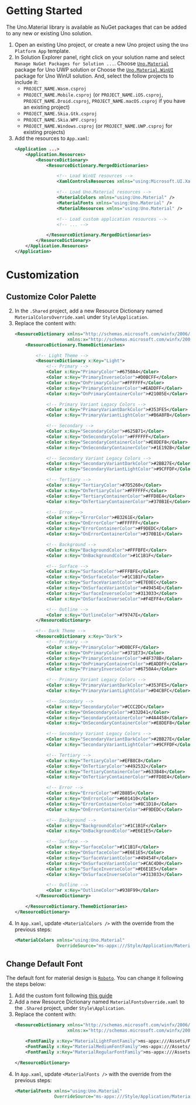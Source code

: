 # Getting Started
The Uno.Material library is available as NuGet packages that can be added to any new or existing Uno solution.

1. Open an existing Uno project, or create a new Uno project using the `Uno Platform App` template.
2. In Solution Explorer panel, right click on your solution name and select `Manage NuGet Packages for Solution ...`. Choose [`Uno.Material`](https://www.nuget.org/packages/Uno.Material/) package for Uno UWP solution or Choose the [`Uno.Material.WinUI`](https://www.nuget.org/packages/Uno.Material.WinUI) package for Uno WinUI solution. And, select the follow projects to include it:
	- `PROJECT_NAME.Wasm.csproj`
	- `PROJECT_NAME.Mobile.csproj` (or `PROJECT_NAME.iOS.csproj`, `PROJECT_NAME.Droid.csproj`, `PROJECT_NAME.macOS.csproj` if you have an existing project)
	- `PROJECT_NAME.Skia.Gtk.csproj`
	- `PROJECT_NAME.Skia.WPF.csproj`
	- `PROJECT_NAME.Windows.csproj` (or `PROJECT_NAME.UWP.csproj` for existing projects)
3. Add the resources to `App.xaml`:
	```xml
	<Application ...>
		<Application.Resources>
			<ResourceDictionary>
				<ResourceDictionary.MergedDictionaries>

					<!-- Load WinUI resources -->
					<XamlControlsResources xmlns="using:Microsoft.UI.Xaml.Controls" />

					<!-- Load Uno.Material resources -->
					<MaterialColors xmlns="using:Uno.Material" />
					<MaterialFonts xmlns="using:Uno.Material" />
					<MaterialResources xmlns="using:Uno.Material" />

					<!-- Load custom application resources -->
					<!-- ... -->

				</ResourceDictionary.MergedDictionaries>
			</ResourceDictionary>
		</Application.Resources>
	</Application>
	```

# Customization
## Customize Color Palette
2. In the `.Shared` project, add a new Resource Dictionary named `MaterialColorsOverride.xaml` under `Style\Application`.
3. Replace the content with:
	```xml
	<ResourceDictionary xmlns="http://schemas.microsoft.com/winfx/2006/xaml/presentation"
						xmlns:x="http://schemas.microsoft.com/winfx/2006/xaml">
		<ResourceDictionary.ThemeDictionaries>

			<!-- Light Theme -->
			<ResourceDictionary x:Key="Light">
				<!-- Primary -->
				<Color x:Key="PrimaryColor">#6750A4</Color>
				<Color x:Key="PrimaryInverseColor">#D0BCFF</Color>
				<Color x:Key="OnPrimaryColor">#FFFFFF</Color>
				<Color x:Key="PrimaryContainerColor">#EADDFF</Color>
				<Color x:Key="OnPrimaryContainerColor">#21005E</Color>

				<!-- Primary Variant Legacy Colors -->
				<Color x:Key="PrimaryVariantDarkColor">#353FE5</Color>
				<Color x:Key="PrimaryVariantLightColor">#B6A8FB</Color>

				<!-- Secondary -->
				<Color x:Key="SecondaryColor">#625B71</Color>
				<Color x:Key="OnSecondaryColor">#FFFFFF</Color>
				<Color x:Key="SecondaryContainerColor">#E8DEF8</Color>
				<Color x:Key="OnSecondaryContainerColor">#1E192B</Color>

				<!-- Secondary Variant Legacy Colors -->
				<Color x:Key="SecondaryVariantDarkColor">#2BB27E</Color>
				<Color x:Key="SecondaryVariantLightColor">#9CFFDF</Color>

				<!-- Tertiary -->
				<Color x:Key="TertiaryColor">#7D5260</Color>
				<Color x:Key="OnTertiaryColor">#FFFFFF</Color>
				<Color x:Key="TertiaryContainerColor">#FFD8E4</Color>
				<Color x:Key="OnTertiaryContainerColor">#370B1E</Color>

				<!-- Error -->
				<Color x:Key="ErrorColor">#B3261E</Color>
				<Color x:Key="OnErrorColor">#FFFFFF</Color>
				<Color x:Key="ErrorContainerColor">#F9DEDC</Color>
				<Color x:Key="OnErrorContainerColor">#370B1E</Color>

				<!-- Background -->
				<Color x:Key="BackgroundColor">#FFFBFE</Color>
				<Color x:Key="OnBackgroundColor">#1C1B1F</Color>

				<!-- Surface -->
				<Color x:Key="SurfaceColor">#FFFBFE</Color>
				<Color x:Key="OnSurfaceColor">#1C1B1F</Color>
				<Color x:Key="SurfaceVariantColor">#E7E0EC</Color>
				<Color x:Key="OnSurfaceVariantColor">#49454E</Color>
				<Color x:Key="SurfaceInverseColor">#313033</Color>
				<Color x:Key="OnSurfaceInverseColor">#F4EFF4</Color>

				<!-- Outline -->
				<Color x:Key="OutlineColor">#79747E</Color>
			</ResourceDictionary>

			<!-- Dark Theme -->
			<ResourceDictionary x:Key="Dark">
				<!-- Primary -->
				<Color x:Key="PrimaryColor">#D0BCFF</Color>
				<Color x:Key="OnPrimaryColor">#371E73</Color>
				<Color x:Key="PrimaryContainerColor">#4F378B</Color>
				<Color x:Key="OnPrimaryContainerColor">#EADDFF</Color>
				<Color x:Key="PrimaryInverseColor">#6750A4</Color>

				<!-- Primary Variant Legacy Colors -->
				<Color x:Key="PrimaryVariantDarkColor">#353FE5</Color>
				<Color x:Key="PrimaryVariantLightColor">#D4CBFC</Color>

				<!-- Secondary -->
				<Color x:Key="SecondaryColor">#CCC2DC</Color>
				<Color x:Key="OnSecondaryColor">#332D41</Color>
				<Color x:Key="SecondaryContainerColor">#4A4458</Color>
				<Color x:Key="OnSecondaryContainerColor">#E8DEF8</Color>

				<!-- Secondary Variant Legacy Colors -->
				<Color x:Key="SecondaryVariantDarkColor">#2BB27E</Color>
				<Color x:Key="SecondaryVariantLightColor">#9CFFDF</Color>

				<!-- Tertiary -->
				<Color x:Key="TertiaryColor">#EFB8C8</Color>
				<Color x:Key="OnTertiaryColor">#492532</Color>
				<Color x:Key="TertiaryContainerColor">#633B48</Color>
				<Color x:Key="OnTertiaryContainerColor">#FFD8E4</Color>

				<!-- Error -->
				<Color x:Key="ErrorColor">#F2B8B5</Color>
				<Color x:Key="OnErrorColor">#601410</Color>
				<Color x:Key="ErrorContainerColor">#8C1D18</Color>
				<Color x:Key="OnErrorContainerColor">#F9DEDC</Color>

				<!-- Background -->
				<Color x:Key="BackgroundColor">#1C1B1F</Color>
				<Color x:Key="OnBackgroundColor">#E6E1E5</Color>

				<!-- Surface -->
				<Color x:Key="SurfaceColor">#1C1B1F</Color>
				<Color x:Key="OnSurfaceColor">#E6E1E5</Color>
				<Color x:Key="SurfaceVariantColor">#49454F</Color>
				<Color x:Key="OnSurfaceVariantColor">#CAC4D0</Color>
				<Color x:Key="SurfaceInverseColor">#E6E1E5</Color>
				<Color x:Key="OnSurfaceInverseColor">#313033</Color>

				<!-- Outline -->
				<Color x:Key="OutlineColor">#938F99</Color>
			</ResourceDictionary>

		</ResourceDictionary.ThemeDictionaries>
	</ResourceDictionary>
	```
4. In `App.xaml`, update `<MaterialColors />` with the override from the previous steps:
	```xml
	<MaterialColors xmlns="using:Uno.Material"
					OverrideSource="ms-appx:///Style/Application/MaterialColorsOverride.xaml" />
	```

## Change Default Font
The default font for material design is [`Roboto`](https://fonts.google.com/specimen/Roboto). You can change it following the steps below:
1. Add the custom font following [this guide](https://platform.uno/docs/articles/features/custom-fonts.html)
2. Add a new Resource Dictionary named `MaterialFontsOverride.xaml` to the `.Shared` project, under `Style\Application`.
3. Replace the content with:
	```xml
	<ResourceDictionary xmlns="http://schemas.microsoft.com/winfx/2006/xaml/presentation"
						xmlns:x="http://schemas.microsoft.com/winfx/2006/xaml">

		<FontFamily x:Key="MaterialLightFontFamily">ms-appx:///Assets/Fonts/Material/Roboto-Light.ttf#Roboto</FontFamily>
		<FontFamily x:Key="MaterialMediumFontFamily">ms-appx:///Assets/Fonts/Material/Roboto-Medium.ttf#Roboto</FontFamily>
		<FontFamily x:Key="MaterialRegularFontFamily">ms-appx:///Assets/Fonts/Material/Roboto-Regular.ttf#Roboto</FontFamily>

	</ResourceDictionary>
	```
4. In `App.xaml`, update `<MaterialFonts />` with the override from the previous steps:
	```xml
	<MaterialFonts xmlns="using:Uno.Material"
				   OverrideSource="ms-appx:///Style/Application/MaterialFontsOverride.xaml" />
	```
